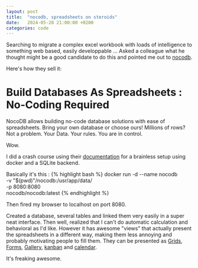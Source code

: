 ```yaml
---
layout: post
title:  "nocodb, spreadsheets on steroids"
date:   2024-05-28 21:00:00 +0200
categories: code
---
```


Searching to migrate a complex excel workbook with loads of intelligence to something web based, easily developpable ...
Asked a colleague what he thought might be a good candidate to do this and pointed me out to [nocodb](https://nocodb.com/).

Here's how they sell it:
# Build Databases As Spreadsheets : No-Coding Required
NocoDB allows building no-code database solutions with ease of spreadsheets.
Bring your own database or choose ours! Millions of rows? Not a problem.
Your Data. Your rules. You are in control.

Wow.

I did a crash course using their [documentation](https://docs.nocodb.com/getting-started/self-hosted/installation/) for a brainless setup using docker and a SQLite backend.

Basically it's this : 
{% highlight bash %}
docker run -d --name nocodb \
-v "$(pwd)"/nocodb:/usr/app/data/ \
-p 8080:8080 \
nocodb/nocodb:latest
{% endhighlight %}

Then fired my browser to localhost on port 8080.

Created a database, several tables and linked them very easily in a super neat interface.
Then well, realized that I can't do automatic calculation and behavioral as I'd like.
However it has awesome "views" that actually present the spreadsheets in a different way, making them less annoying and probably motivating people to fill them. They can be presented as [Grids](https://docs.nocodb.com/views/view-types/grid), [Forms](https://docs.nocodb.com/views/view-types/form), [Gallery](https://docs.nocodb.com/views/view-types/gallery), [kanban](https://docs.nocodb.com/views/view-types/kanban) and [calendar](https://docs.nocodb.com/views/view-types/calendar). 

It's freaking awesome.